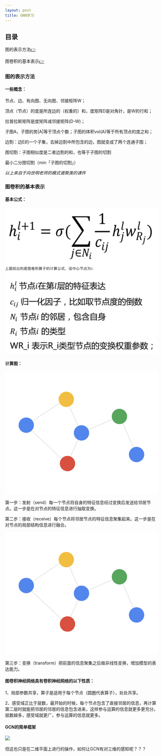 ```yaml
---
layout: post
title: GNN学习
---
```


## 目录
图的表示方法[👉](#1)

图卷积的基本表示[👉](#1)
<span id="1"/>
### 图的表示方法

#### 一些概念：

节点、边、有向图、无向图、邻接矩阵W；

顶点（节点）的度是所连边的（权重的）和，度矩阵D是对角针，是W的行和；

拉普拉斯矩阵是度矩阵减邻接矩阵(D-W)；

子图A，子图的势|A|等于顶点个数；子图的体积vol(A)等于所有顶点的度之和；

边割：边E的一个子集，去掉边割中所包含的边，图就变成了两个连通子图；

图切割：子图相似度是二者边割的和，也等于子图的切割

最小二分图切割（min「子图的切割」）

*以上来自于向世明老师的模式谱聚类的课件*
<span id="2"/>
### 图卷积的基本表示

#### 基本公式：
![](/images/gnn1.png)

#### 计算图：

![](/images/gnn2.gif)

第一步：发射（send）每一个节点将自身的特征信息经过变换后发送给邻居节点。这一步是在对节点的特征信息进行抽取变换。

第二步：接收（receive）每个节点将邻居节点的特征信息聚集起来。这一步是在对节点的局部结构信息进行融合。

![](/images/gnn3.gif)

第三步：变换（transform）把前面的信息聚集之后做非线性变换，增加模型的表达能力。

#### 图卷积神经网络具有卷积神经网络的以下性质：

1、局部参数共享，算子是适用于每个节点（圆圈代表算子），处处共享。

2、感受域正比于层数，最开始的时候，每个节点包含了直接邻居的信息，再计算第二层时就能把邻居的邻居的信息包含进来，这样参与运算的信息就更多更充分。层数越多，感受域就更广，参与运算的信息就更多。

#### GCN的简单框架

![](/images/gnn5.jpeg)

但这也只是在二维平面上进行的操作，如何让GCN有对三维的感知呢？？？